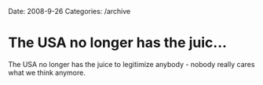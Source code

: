 Date: 2008-9-26
Categories: /archive

# The USA no longer has the juic...

The USA no longer has the juice to legitimize anybody - nobody really cares what we think anymore.
